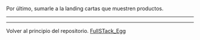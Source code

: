 Por último, sumarle a la landing cartas que muestren productos.

---

---
Volver al principio del repositorio. [FullSTack_Egg](https://github.com/megagringa/FullStack_Egg_Curso)
